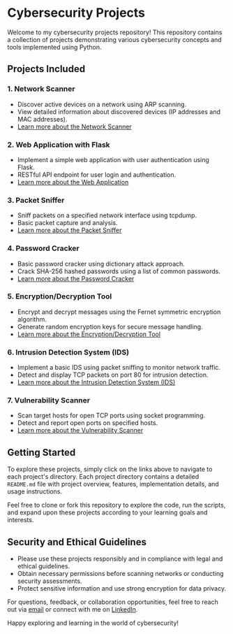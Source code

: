 # Cybersecurity Projects

Welcome to my cybersecurity projects repository! This repository contains a collection of projects demonstrating various cybersecurity concepts and tools implemented using Python.

## Projects Included

### 1. Network Scanner
- Discover active devices on a network using ARP scanning.
- View detailed information about discovered devices (IP addresses and MAC addresses).
- [Learn more about the Network Scanner](./network-scanner/README.md)

### 2. Web Application with Flask
- Implement a simple web application with user authentication using Flask.
- RESTful API endpoint for user login and authentication.
- [Learn more about the Web Application](./web-application/README.md)

### 3. Packet Sniffer
- Sniff packets on a specified network interface using tcpdump.
- Basic packet capture and analysis.
- [Learn more about the Packet Sniffer](./packet-sniffer/README.md)

### 4. Password Cracker
- Basic password cracker using dictionary attack approach.
- Crack SHA-256 hashed passwords using a list of common passwords.
- [Learn more about the Password Cracker](./password-cracker/README.md)

### 5. Encryption/Decryption Tool
- Encrypt and decrypt messages using the Fernet symmetric encryption algorithm.
- Generate random encryption keys for secure message handling.
- [Learn more about the Encryption/Decryption Tool](./ENC-DEC-tool/README.md)

### 6. Intrusion Detection System (IDS)
- Implement a basic IDS using packet sniffing to monitor network traffic.
- Detect and display TCP packets on port 80 for intrusion detection.
- [Learn more about the Intrusion Detection System (IDS)](./intrusion-detection-system/README.md)

### 7. Vulnerability Scanner
- Scan target hosts for open TCP ports using socket programming.
- Detect and report open ports on specified hosts.
- [Learn more about the Vulnerability Scanner](./vulnerability-scanner/README.md)

## Getting Started
To explore these projects, simply click on the links above to navigate to each project's directory. Each project directory contains a detailed `README.md` file with project overview, features, implementation details, and usage instructions.

Feel free to clone or fork this repository to explore the code, run the scripts, and expand upon these projects according to your learning goals and interests.

## Security and Ethical Guidelines
- Please use these projects responsibly and in compliance with legal and ethical guidelines.
- Obtain necessary permissions before scanning networks or conducting security assessments.
- Protect sensitive information and use strong encryption for data privacy.

For questions, feedback, or collaboration opportunities, feel free to reach out via [email](mailto:your.email@example.com) or connect with me on [LinkedIn](https://www.linkedin.com/in/yourusername).

Happy exploring and learning in the world of cybersecurity!
